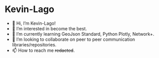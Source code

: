 # Kevin-Lago

- 👋 Hi, I’m Kevin-Lago!
- 👀 I’m interested in become the best.
- 🌱 I’m currently learning GeoJson Standard, Python Plotly, Network+.
- 💞️ I’m looking to collaborate on peer to peer communication libraries/repositories.
- 📫 How to reach me ~~redacted~~.

<!---
Kevin-Lago/Kevin-Lago is a ✨ special ✨ repository because its `README.md` (this file) appears on your GitHub profile.
You can click the Preview link to take a look at your changes.
--->
